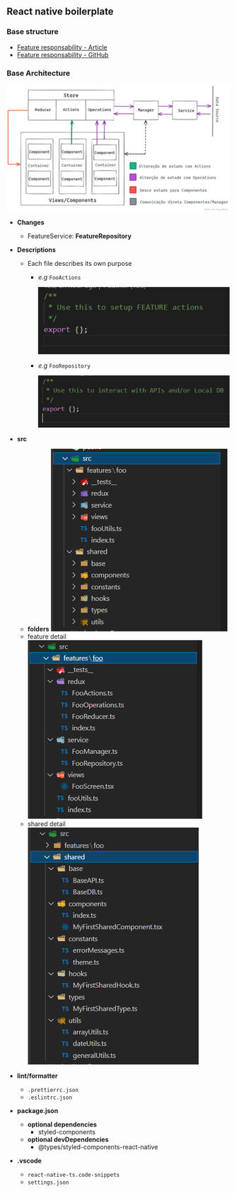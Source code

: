 ## React native boilerplate

### Base structure

- [Feature responsability - Article](https://ramonprata.medium.com/react-controle-de-estado-vamos-organizar-a065e0f5e82c)
- [Feature responsability - GitHub](https://github.com/ramonprata/structure_react_redux_app)

### Base Architecture

![](https://github.com/ramonprata/structure_react_redux_app/blob/master/imagesReadme/structure.png?raw=true)

- **Changes**

  - FeatureService: **FeatureRepository**

- **Descriptions**

  - Each file describes its own purpose

    - _e.g_ `FooActions`

      ![](public/images/actionsDesc.PNG)

    - _e.g_ `FooRepository`

      ![](public/images/repositoryDesc.PNG)

- **src**
  - **folders**
    <img src="public/images/structureCollapsed.PNG">
  - feature detail
    <img src="public/images/srcFeatureDetails.PNG">
  - shared detail
    <img src="public/images/srcSharedDetails.PNG">
- **lint/formatter**
  - `.prettierrc.json`
  - `.eslintrc.json`
- **package.json**
  - **optional dependencies**
    - styled-components
  - **optional devDependencies**
    - @types/styled-components-react-native
- **.vscode**
  - `react-native-ts.code-snippets`
  - `settings.json`
